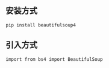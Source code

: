 ## 安装方式

```
pip install beautifulsoup4
```



## 引入方式

```
import from bs4 import BeautifulSoup
```



